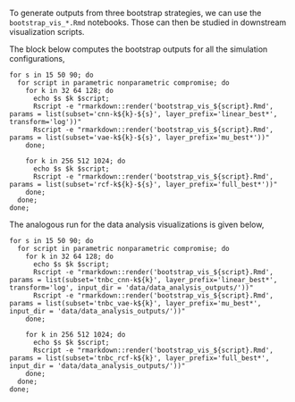 
To generate outputs from three bootstrap strategies, we can use the
`bootstrap_vis_*.Rmd` notebooks. Those can then be studied in downstream
visualization scripts.

The block below computes the bootstrap outputs for all the simulation
configurations,

```
for s in 15 50 90; do
  for script in parametric nonparametric compromise; do
    for k in 32 64 128; do
      echo $s $k $script;
      Rscript -e "rmarkdown::render('bootstrap_vis_${script}.Rmd', params = list(subset='cnn-k${k}-${s}', layer_prefix='linear_best*', transform='log'))"
      Rscript -e "rmarkdown::render('bootstrap_vis_${script}.Rmd', params = list(subset='vae-k${k}-${s}', layer_prefix='mu_best*'))"
    done;

    for k in 256 512 1024; do
      echo $s $k $script;
      Rscript -e "rmarkdown::render('bootstrap_vis_${script}.Rmd', params = list(subset='rcf-k${k}-${s}', layer_prefix='full_best*'))"
    done;
  done;
done;
```

The analogous run for the data analysis visualizations is given below,

```
for s in 15 50 90; do
  for script in parametric nonparametric compromise; do
    for k in 32 64 128; do
      echo $s $k $script;
      Rscript -e "rmarkdown::render('bootstrap_vis_${script}.Rmd', params = list(subset='tnbc_cnn-k${k}', layer_prefix='linear_best*', transform='log', input_dir = 'data/data_analysis_outputs/'))"
      Rscript -e "rmarkdown::render('bootstrap_vis_${script}.Rmd', params = list(subset='tnbc_vae-k${k}', layer_prefix='mu_best*', input_dir = 'data/data_analysis_outputs/'))"
    done;

    for k in 256 512 1024; do
      echo $s $k $script;
      Rscript -e "rmarkdown::render('bootstrap_vis_${script}.Rmd', params = list(subset='tnbc_rcf-k${k}', layer_prefix='full_best*', input_dir = 'data/data_analysis_outputs/'))"
    done;
  done;
done;
```
